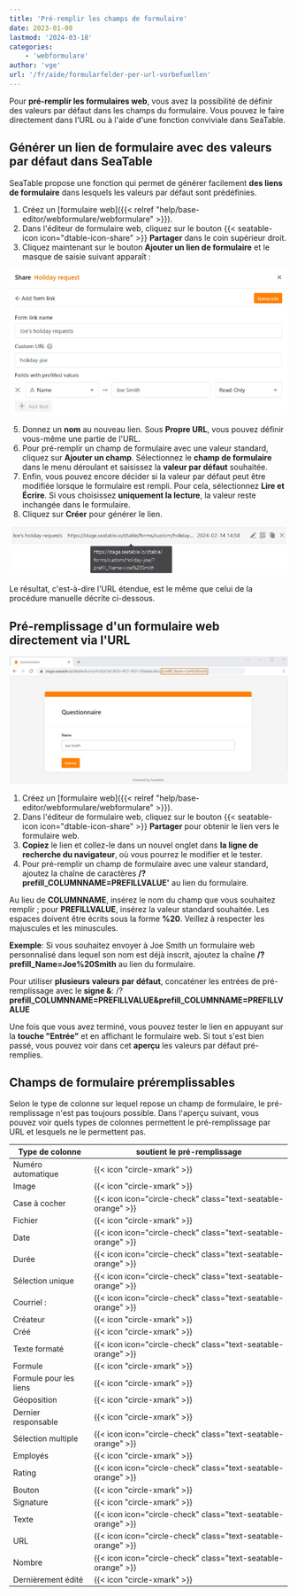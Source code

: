 ```yaml
---
title: 'Pré-remplir les champs de formulaire'
date: 2023-01-08
lastmod: '2024-03-18'
categories:
    - 'webformulare'
author: 'vge'
url: '/fr/aide/formularfelder-per-url-vorbefuellen'
---
```


Pour **pré-remplir les formulaires web**, vous avez la possibilité de définir des valeurs par défaut dans les champs du formulaire. Vous pouvez le faire directement dans l'URL ou à l'aide d'une fonction conviviale dans SeaTable.

## Générer un lien de formulaire avec des valeurs par défaut dans SeaTable

SeaTable propose une fonction qui permet de générer facilement **des liens de formulaire** dans lesquels les valeurs par défaut sont prédéfinies.

1. Créez un [formulaire web]({{< relref "help/base-editor/webformulare/webformulare" >}}).
2. Dans l'éditeur de formulaire web, cliquez sur le bouton {{< seatable-icon icon="dtable-icon-share" >}} **Partager** dans le coin supérieur droit.
3. Cliquez maintenant sur le bouton **Ajouter un lien de formulaire** et le masque de saisie suivant apparaît :

![Valeurs pré-remplies dans les liens de formulaires personnalisés](images/Vorbefuellte-Werte-in-benutzerdefinierten-Formularlinks.png)

5. Donnez un **nom** au nouveau lien. Sous **Propre URL**, vous pouvez définir vous-même une partie de l'URL.
6. Pour pré-remplir un champ de formulaire avec une valeur standard, cliquez sur **Ajouter un champ**. Sélectionnez le **champ de formulaire** dans le menu déroulant et saisissez la **valeur par défaut** souhaitée.
7. Enfin, vous pouvez encore décider si la valeur par défaut peut être modifiée lorsque le formulaire est rempli. Pour cela, sélectionnez **Lire et Écrire**. Si vous choisissez **uniquement la lecture**, la valeur reste inchangée dans le formulaire.
8. Cliquez sur **Créer** pour générer le lien.

![Lien de formulaire personnalisé avec valeur pré-remplie](images/Benutzerdefinierter-Formularlink-mit-vorausgefuelltem-Wert.png)

Le résultat, c'est-à-dire l'URL étendue, est le même que celui de la procédure manuelle décrite ci-dessous.

## Pré-remplissage d'un formulaire web directement via l'URL

![Pré-remplir le formulaire web](images/prefill.png)

1. Créez un [formulaire web]({{< relref "help/base-editor/webformulare/webformulare" >}}).
2. Dans l'éditeur de formulaire web, cliquez sur le bouton {{< seatable-icon icon="dtable-icon-share" >}} **Partager** pour obtenir le lien vers le formulaire web.
3. **Copiez** le lien et collez-le dans un nouvel onglet dans **la ligne de recherche du navigateur**, où vous pourrez le modifier et le tester.
4. Pour pré-remplir un champ de formulaire avec une valeur standard, ajoutez la chaîne de caractères **/?prefill_COLUMNNAME=PREFILLVALUE'** au lien du formulaire.

Au lieu de **COLUMNNAME**, insérez le nom du champ que vous souhaitez remplir ; pour **PREFILLVALUE**, insérez la valeur standard souhaitée. Les espaces doivent être écrits sous la forme **%20**. Veillez à respecter les majuscules et les minuscules.

**Exemple**: Si vous souhaitez envoyer à Joe Smith un formulaire web personnalisé dans lequel son nom est déjà inscrit, ajoutez la chaîne **/?prefill_Name=Joe%20Smith** au lien du formulaire.

Pour utiliser **plusieurs valeurs par défaut**, concaténer les entrées de pré-remplissage avec le **signe &**: /?**prefill_COLUMNNAME=PREFILLVALUE&prefill_COLUMNNAME=PREFILLVALUE**

Une fois que vous avez terminé, vous pouvez tester le lien en appuyant sur la **touche "Entrée"** et en affichant le formulaire web. Si tout s'est bien passé, vous pouvez voir dans cet **aperçu** les valeurs par défaut pré-remplies.

## Champs de formulaire préremplissables

Selon le type de colonne sur lequel repose un champ de formulaire, le pré-remplissage n'est pas toujours possible. Dans l'aperçu suivant, vous pouvez voir quels types de colonnes permettent le pré-remplissage par URL et lesquels ne le permettent pas.

| Type de colonne        | soutient le pré-remplissage                                   |
| ---------------------- | ------------------------------------------------------------- |
| Numéro automatique     | {{< icon "circle-xmark" >}}                                   |
| Image                  | {{< icon "circle-xmark" >}}                                   |
| Case à cocher          | {{< icon icon="circle-check" class="text-seatable-orange" >}} |
| Fichier                | {{< icon "circle-xmark" >}}                                   |
| Date                   | {{< icon icon="circle-check" class="text-seatable-orange" >}} |
| Durée                  | {{< icon icon="circle-check" class="text-seatable-orange" >}} |
| Sélection unique       | {{< icon icon="circle-check" class="text-seatable-orange" >}} |
| Courriel :             | {{< icon icon="circle-check" class="text-seatable-orange" >}} |
| Créateur               | {{< icon "circle-xmark" >}}                                   |
| Créé                   | {{< icon "circle-xmark" >}}                                   |
| Texte formaté          | {{< icon icon="circle-check" class="text-seatable-orange" >}} |
| Formule                | {{< icon "circle-xmark" >}}                                   |
| Formule pour les liens | {{< icon "circle-xmark" >}}                                   |
| Géoposition            | {{< icon "circle-xmark" >}}                                   |
| Dernier responsable    | {{< icon "circle-xmark" >}}                                   |
| Sélection multiple     | {{< icon icon="circle-check" class="text-seatable-orange" >}} |
| Employés               | {{< icon "circle-xmark" >}}                                   |
| Rating                 | {{< icon icon="circle-check" class="text-seatable-orange" >}} |
| Bouton                 | {{< icon "circle-xmark" >}}                                   |
| Signature              | {{< icon "circle-xmark" >}}                                   |
| Texte                  | {{< icon icon="circle-check" class="text-seatable-orange" >}} |
| URL                    | {{< icon icon="circle-check" class="text-seatable-orange" >}} |
| Nombre                 | {{< icon icon="circle-check" class="text-seatable-orange" >}} |
| Dernièrement édité     | {{< icon "circle-xmark" >}}                                   |
